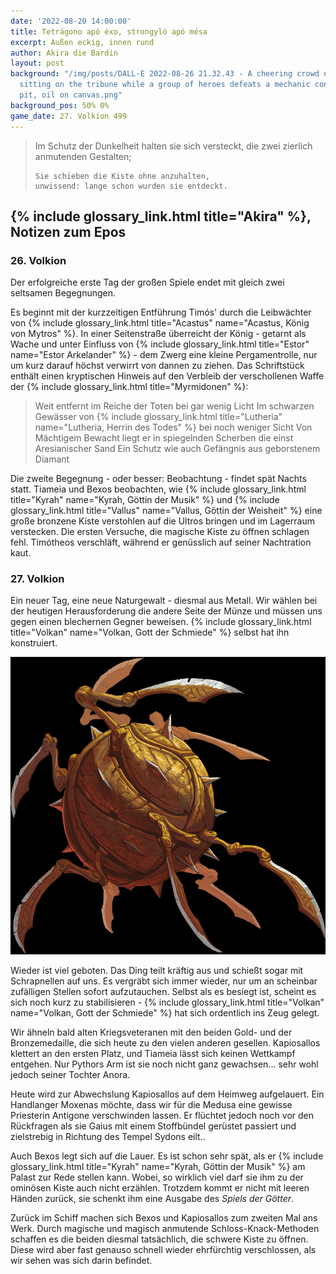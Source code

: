 ```yaml
---
date: '2022-08-20 14:00:00'
title: Tetrágono apó éxo, strongyló apó mésa
excerpt: Außen eckig, innen rund
author: Akira die Bardin
layout: post
background: "/img/posts/DALL·E 2022-08-26 21.32.43 - A cheering crowd of ancient greeks
  sitting on the tribune while a group of heroes defeats a mechanic construct in the
  pit, oil on canvas.png"
background_pos: 50% 0%
game_date: 27. Volkion 499
---
```


<div class="rhyme">
  <blockquote>
    Im Schutz der Dunkelheit halten sie sich versteckt,
    die zwei zierlich anmutenden Gestalten;

    Sie schieben die Kiste ohne anzuhalten,
    unwissend: lange schon wurden sie entdeckt.
  </blockquote>
</div>

## {% include glossary_link.html title="Akira" %}, Notizen zum Epos

### 26. Volkion

Der erfolgreiche erste Tag der großen Spiele endet mit gleich zwei seltsamen Begegnungen.

Es beginnt mit der kurzzeitigen Entführung Timós' durch die Leibwächter von {% include glossary_link.html title="Acastus" name="Acastus, König von Mytros" %}. In einer Seitenstraße überreicht der König - getarnt als Wache und unter Einfluss von {% include glossary_link.html title="Estor" name="Estor Arkelander" %} - dem Zwerg eine kleine Pergamentrolle, nur um kurz darauf höchst verwirrt von dannen zu ziehen. Das Schriftstück enthält einen kryptischen Hinweis auf den Verbleib der verschollenen Waffe der {% include glossary_link.html title="Myrmidonen" %}:

<blockquote class="preline">Weit entfernt im Reiche der Toten bei gar wenig Licht
Im schwarzen Gewässer von {% include glossary_link.html title="Lutheria" name="Lutheria, Herrin des Todes" %} bei noch weniger Sicht
Von Mächtigem Bewacht liegt er in spiegelnden Scherben die einst Aresianischer Sand
Ein Schutz wie auch Gefängnis aus geborstenem Diamant</blockquote>


<dall-emage style='--image-url: url("/img/posts/DALL·E 2022-08-26 21.11.07 - Two people secretly pushing a heavy large bronze chest over a plank onto a greek galley by night covered in the darkness, digital art.png");'></dall-emage>

Die zweite Begegnung - oder besser: Beobachtung - findet spät Nachts statt. Tiameia und Bexos beobachten, wie {% include glossary_link.html title="Kyrah" name="Kyrah, Göttin der Musik" %} und {% include glossary_link.html title="Vallus" name="Vallus, Göttin der Weisheit" %} eine große bronzene Kiste verstohlen auf die Ultros bringen und im Lagerraum verstecken. Die ersten Versuche, die magische Kiste zu öffnen schlagen fehl. Timótheos verschläft, während er genüsslich auf seiner Nachtration kaut.

### 27. Volkion

Ein neuer Tag, eine neue Naturgewalt - diesmal aus Metall. Wir wählen bei der heutigen Herausforderung die andere Seite der Münze und müssen uns gegen einen blechernen Gegner beweisen. {% include glossary_link.html title="Volkan" name="Volkan, Gott der Schmiede" %} selbst hat ihn konstruiert.

![Gearkeeper-Construct](/img/posts/Gearkeeper-Construct.png)

Wieder ist viel geboten. Das Ding teilt kräftig aus und schießt sogar mit Schrapnellen auf uns. Es vergräbt sich immer wieder, nur um an scheinbar zufälligen Stellen sofort aufzutauchen. Selbst als es besiegt ist, scheint es sich noch kurz zu stabilisieren - {% include glossary_link.html title="Volkan" name="Volkan, Gott der Schmiede" %} hat sich ordentlich ins Zeug gelegt.

Wir ähneln bald alten Kriegsveteranen mit den beiden Gold- und der Bronzemedaille, die sich heute zu den vielen anderen gesellen. Kapiosallos klettert an den ersten Platz, und Tiameia lässt sich keinen Wettkampf entgehen. Nur Pythors Arm ist sie noch nicht ganz gewachsen... sehr wohl jedoch seiner Tochter Anora.

Heute wird zur Abwechslung Kapiosallos auf dem Heimweg aufgelauert. Ein Handlanger Moxenas möchte, dass wir für die Medusa eine gewisse Priesterin Antigone verschwinden lassen. Er flüchtet jedoch noch vor den Rückfragen als sie Gaius mit einem Stoffbündel gerüstet passiert und zielstrebig in Richtung des Tempel Sydons eilt..

Auch Bexos legt sich auf die Lauer. Es ist schon sehr spät, als er {% include glossary_link.html title="Kyrah" name="Kyrah, Göttin der Musik" %} am Palast zur Rede stellen kann. Wobei, so wirklich viel darf sie ihm zu der ominösen Kiste auch nicht erzählen. Trotzdem kommt er nicht mit leeren Händen zurück, sie schenkt ihm eine Ausgabe des _Spiels der Götter_.

Zurück im Schiff machen sich Bexos und Kapiosallos zum zweiten Mal ans Werk. Durch magische und magisch anmutende Schloss-Knack-Methoden schaffen es die beiden diesmal tatsächlich, die schwere Kiste zu öffnen. Diese wird aber fast genauso schnell wieder ehrfürchtig verschlossen, als wir sehen was sich darin befindet.

<dall-emage style='--image-url: url("/img/posts/DALL·E 2022-08-26 21.14.44 - A close up view on the egg of a dragon that is covered in silk within an opened bronze chest, digital art.png");'></dall-emage>

